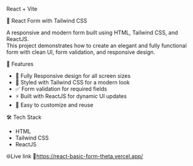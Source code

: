 React + Vite


📝 React Form with Tailwind CSS 


A responsive and modern form built using HTML, Tailwind CSS, and ReactJS.  
This project demonstrates how to create an elegant and fully functional form with clean UI, form validation, and responsive design.


🚀 Features
- 📱 Fully Responsive design for all screen sizes
- 🎨 Styled with Tailwind CSS for a modern look
- ✅ Form validation for required fields
- ⚡ Built with ReactJS for dynamic UI updates
- 🔄 Easy to customize and reuse


🛠️ Tech Stack
- HTML
- Tailwind CSS
- ReactJS


🌐Live link 
🔗https://react-basic-form-theta.vercel.app/



 
 
